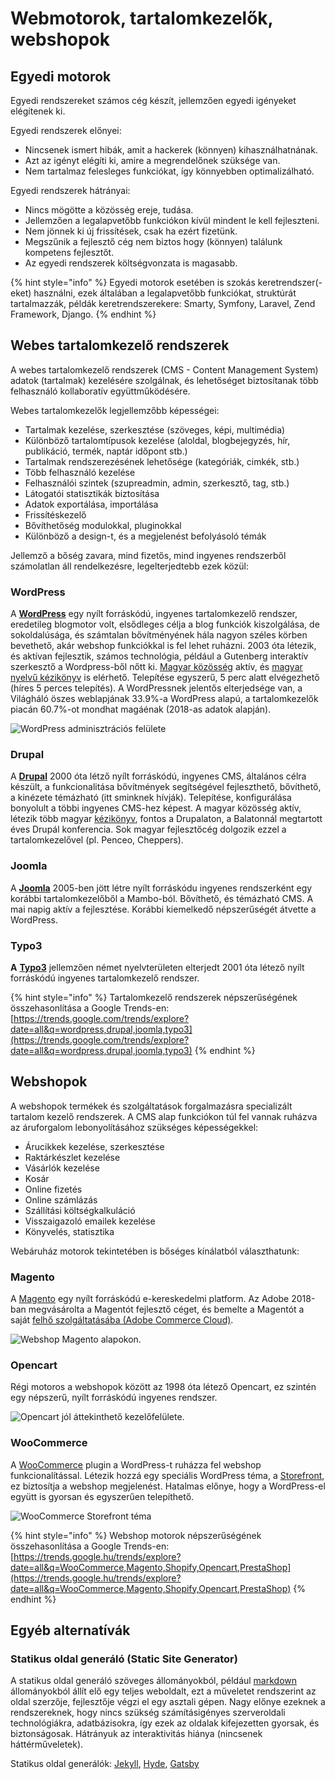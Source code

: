 # Webmotorok, tartalomkezelők, webshopok

## Egyedi motorok

Egyedi rendszereket számos cég készít, jellemzően egyedi igényeket elégítenek ki.

Egyedi rendszerek előnyei: 

* Nincsenek ismert hibák, amit a hackerek \(könnyen\) kihasználhatnának.
* Azt az igényt elégíti ki, amire a megrendelőnek szüksége van.
* Nem tartalmaz felesleges funkciókat, így könnyebben optimalizálható.

Egyedi rendszerek hátrányai: 

* Nincs mögötte a közösség ereje, tudása.
* Jellemzően a legalapvetőbb funkciókon kívül mindent le kell fejleszteni.
* Nem jönnek ki új frissítések, csak ha ezért fizetünk.
* Megszűnik a fejlesztő cég nem biztos hogy \(könnyen\) találunk kompetens fejlesztőt.
* Az egyedi rendszerek költségvonzata is magasabb.

{% hint style="info" %}
Egyedi motorok esetében is szokás keretrendszer\(-eket\) használni, ezek általában a legalapvetőbb funkciókat, struktúrát tartalmazzák, példák keretrendszerekere: Smarty, Symfony, Laravel, Zend Framework, Django.
{% endhint %}

## Webes tartalomkezelő rendszerek 

A webes tartalomkezelő rendszerek \(CMS - Content Management System\) adatok \(tartalmak\) kezelésére szolgálnak, és lehetőséget biztosítanak több felhasználó kollaboratív együttműködésére.

Webes tartalomkezelők legjellemzőbb képességei:

* Tartalmak kezelése, szerkesztése \(szöveges, képi, multimédia\)
* Különböző tartalomtípusok kezelése \(aloldal, blogbejegyzés, hír, publikáció, termék, naptár időpont stb.\)
* Tartalmak rendszerezésének lehetősége \(kategóriák, cimkék, stb.\)
* Több felhasználó kezelése
* Felhasználói szintek \(szupreadmin, admin, szerkesztő, tag, stb.\)
* Látogatói statisztikák biztosítása
* Adatok exportálása, importálása
* Frissítéskezelő
* Bővíthetőség modulokkal, pluginokkal
* Különböző a design-t, és a megjelenést befolyásoló témák

 Jellemző a bőség zavara, mind fizetős, mind ingyenes rendszerből számolatlan áll rendelkezésre, legelterjedtebb ezek közül:

### WordPress

A [**WordPress**](https://wordpress.org/) egy nyílt forráskódú, ingyenes tartalomkezelő rendszer, eredetileg blogmotor volt, elsődleges célja a blog funkciók kiszolgálása, de sokoldalúsága, és számtalan bővítményének hála nagyon széles körben bevethető, akár webshop funkciókkal is fel lehet ruházni. 2003 óta létezik, és aktívan fejlesztik, számos technológia, például a Gutenberg interaktív szerkesztő a Wordpress-ből nőtt ki. [Magyar közösség](http://wphu.org/) aktív, és [magyar nyelvű kézikönyv](https://wphu.org/wordpress-kezikonyv/) is elérhető. Telepítése egyszerű, 5 perc alatt elvégezhető \(híres 5 perces telepítés\). A WordPressnek jelentős elterjedsége van, a Világháló öszes weblapjának 33.9%-a WordPress alapú, a tartalomkezelők piacán 60.7%-ot mondhat magáénak \(2018-as adatok alapján\).

![WordPress adminisztr&#xE1;ci&#xF3;s fel&#xFC;lete](../.gitbook/assets/wp-admin.png)

### Drupal

A [**Drupal**](https://www.drupal.org/) 2000 óta létző nyílt forráskódú, ingyenes CMS, általános célra készült, a funkcionalitása bővítmények segítségével fejleszthető, bővíthető, a kinézete témázható \(itt sminknek hívják\). Telepítése, konfigurálása bonyolult a többi ingyenes CMS-hez képest. A magyar közösség aktív, létezik több magyar [kézikönyv](https://www.drupal.org/hu/docs/user_guide/hu/index.html), fontos a Drupalaton, a Balatonnál megtartott éves Drupál konferencia. Sok magyar fejlesztőcég dolgozik ezzel a tartalomkezelővel \(pl. Penceo, Cheppers\).

### Joomla

A [**Joomla**](https://www.joomla.org) 2005-ben jött létre nyílt forráskódu ingyenes rendszerként egy korábbi tartalomkezelőből a Mambo-ból. Bővíthető, és témázható CMS. A mai napig aktív a fejlesztése. Korábbi kiemelkedő népszerűségét átvette a WordPress.

### Typo3

**A** [**Typo3**](https://typo3.org/) jellemzően német nyelvterületen elterjedt 2001 óta létező nyílt forráskódú ingyenes tartalomkezelő rendszer.

{% hint style="info" %}
Tartalomkezelő rendszerek népszerűségének összehasonlítása a Google Trends-en: [https://trends.google.com/trends/explore?date=all&q=wordpress,drupal,joomla,typo3](https://trends.google.com/trends/explore?date=all&q=wordpress,drupal,joomla,typo3)
{% endhint %}

## Webshopok

A webshopok termékek és szolgáltatások forgalmazásra specializált tartalom kezelő rendszerek. A CMS alap funkciókon túl fel vannak ruházva az áruforgalom lebonyolításához szükséges képességekkel:

* Árucikkek kezelése, szerkesztése
* Raktárkészlet kezelése
* Vásárlók kezelése
* Kosár
* Online fizetés
* Online számlázás
* Szállítási költségkalkuláció
* Visszaigazoló emailek kezelése
* Könyvelés, statisztika

Webáruház motorok tekintetében is bőséges kínálatból választhatunk:

### Magento

A [Magento](https://magento.com/home_page) egy nyílt forráskódú e-kereskedelmi platform. Az Adobe 2018-ban megvásárolta a Magentót fejlesztő céget, és bemelte a Magentót a saját [felhő szolgáltatásába \(Adobe Commerce Cloud\)](https://www.adobe.com/commerce/magento.html).

![Webshop Magento alapokon.](../.gitbook/assets/magento-skin.png)

### Opencart

Régi motoros a webshopok között az 1998 óta létező Opencart, ez szintén egy népszerű, nyílt forráskódú ingyenes rendszer.

![Opencart j&#xF3;l &#xE1;ttekinthet&#x151; kezel&#x151;fel&#xFC;lete.](../.gitbook/assets/opencart.png)

### WooCommerce

A [WooCommerce](https://woocommerce.com/) plugin a WordPress-t ruházza fel webshop funkcionalítással. Létezik hozzá egy speciális WordPress téma, a [Storefront](https://woocommerce.com/storefront/), ez biztosítja a webshop megjelenést. Hatalmas előnye, hogy a WordPress-el együtt is gyorsan és egyszerűen telepíthető.

![WooCommerce Storefront t&#xE9;ma](../.gitbook/assets/storefront-demo%20%281%29.png)

{% hint style="info" %}
Webshop motorok népszerűségének összehasonlítása a Google Trends-en: [https://trends.google.hu/trends/explore?date=all&q=WooCommerce,Magento,Shopify,Opencart,PrestaShop](https://trends.google.hu/trends/explore?date=all&q=WooCommerce,Magento,Shopify,Opencart,PrestaShop)
{% endhint %}

## Egyéb alternatívák

### Statikus oldal generáló \(Static Site Generator\)

A statikus oldal generáló szöveges állományokból, például [markdown](https://www.markdownguide.org/getting-started) állományokból állít elő egy teljes weboldalt, ezt a műveletet rendszerint az oldal szerzője, fejlesztője végzi el egy asztali gépen. Nagy előnye ezeknek a rendszereknek, hogy nincs szükség számításigényes szerveroldali technológiákra, adatbázisokra, így ezek az oldalak kifejezetten gyorsak, és biztonságosak. Hátrányuk az interaktivitás hiánya \(nincsenek háttérműveletek\). 

Statikus oldal generálók: [Jekyll](https://jekyllrb.com/), [Hyde](http://hyde.github.io/), [Gatsby](https://www.gatsbyjs.org/)



